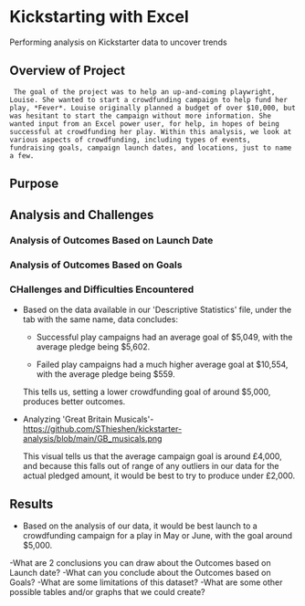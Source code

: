 # **Kickstarting with Excel**
Performing analysis on Kickstarter data to uncover trends

## Overview of Project

     The goal of the project was to help an up-and-coming playwright, Louise. She wanted to start a crowdfunding campaign to help fund her play, *Fever*. Louise originally planned a budget of over $10,000, but was hesitant to start the campaign without more information. She wanted input from an Excel power user, for help, in hopes of being successful at crowdfunding her play. Within this analysis, we look at various aspects of crowdfunding, including types of events, fundraising goals, campaign launch dates, and locations, just to name a few.

## Purpose


## Analysis and Challenges


### Analysis of Outcomes Based on Launch Date


### Analysis of Outcomes Based on Goals


### CHallenges and Difficulties Encountered

  * Based on the data available in our 'Descriptive Statistics' file, under the tab with the same name, data concludes:
  
    - Successful play campaigns had an average goal of $5,049, with the average pledge being $5,602.
      
    - Failed play campaigns had a much higher average goal at $10,554, with the average pledge being $559.

    This tells us, setting a lower crowdfunding goal of around $5,000, produces better outcomes.
    
    

  - Analyzing 'Great Britain Musicals'- https://github.com/SThieshen/kickstarter-analysis/blob/main/GB_musicals.png
        
    This visual tells us that the average campaign goal is around £4,000, and because this falls out of range of any outliers in our data for the actual pledged amount,      it would be best to try to produce under £2,000.
   
   
   
## Results

  * Based on the analysis of our data, it would be best launch to a crowdfunding campaign for a play in May or June, with the goal around $5,000.










  -What are 2 conclusions you can draw about the Outcomes based on Launch date?
  -What can you conclude about the Outcomes based on Goals?
  -What are some limitations of this dataset?
  -What are some other possible tables and/or graphs that we could create?
